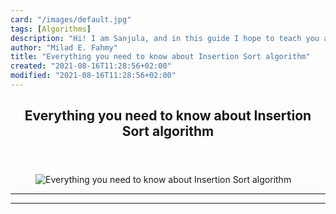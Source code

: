 ```yaml
---
card: "/images/default.jpg"
tags: [Algorithms]
description: "Hi! I am Sanjula, and in this guide I hope to teach you a lit"
author: "Milad E. Fahmy"
title: "Everything you need to know about Insertion Sort algorithm"
created: "2021-08-16T11:28:56+02:00"
modified: "2021-08-16T11:28:56+02:00"
---
```

<div class="site-wrapper">
<main id="site-main" class="site-main outer">
<div class="inner">
<article class="post-full post tag-algorithms tag-programming tag-coding tag-creative-coding tag-technology tag-java tag-backend-development ">
<header class="post-full-header">
<h1 class="post-full-title">Everything you need to know about Insertion Sort algorithm</h1>
</header>
<figure class="post-full-image">
<picture>
<source media="(max-width: 700px)" sizes="1px" srcset="data:image/gif;base64,R0lGODlhAQABAIAAAAAAAP///yH5BAEAAAAALAAAAAABAAEAAAIBRAA7 1w">
<source media="(min-width: 701px)" sizes="(max-width: 800px) 400px,
(max-width: 1170px) 700px,
1400px" srcset="/news/content/images/size/w300/2019/06/image-44-1.png 300w,
/news/content/images/size/w600/2019/06/image-44-1.png 600w,
/news/content/images/size/w1000/2019/06/image-44-1.png 1000w,
/news/content/images/size/w2000/2019/06/image-44-1.png 2000w">
<img onerror="this.style.display='none'" src="/news/content/images/size/w2000/2019/06/image-44-1.png" alt="Everything you need to know about Insertion Sort algorithm">
</picture>
</figure>
<section class="post-full-content">
<div class="post-content">
</div>
<hr>
<hr>
</section>
</article>
</div>
</main>
</div>
<!-- Google Tag Manager (noscript) -->
<!-- End Google Tag Manager (noscript) -->

